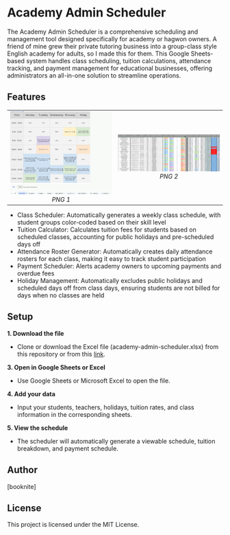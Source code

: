 # Academy Admin Scheduler

The Academy Admin Scheduler is a comprehensive scheduling and management tool designed specifically for academy or hagwon owners. A friend of mine grew their private tutoring business into a group-class style English academy for adults, so I made this for them. This Google Sheets-based system handles class scheduling, tuition calculations, attendance tracking, and payment management for educational businesses, offering administrators an all-in-one solution to streamline operations.

## Features
<table>
  <tr>
    <td align="center">
      <img src="academy-admin-scheduler-img-1.png" alt="Naver Map Scraper Demo 1" width="350"/>
      <br />
      <em>PNG 1</em>
    </td>
    <td align="center">
      <img src="academy-admin-scheduler-img-2.png" alt="Naver Map Scraper Demo 2" width="350"/>
      <br />
      <em>PNG 2</em>
    </td>
  </tr>
</table>

* Class Scheduler: Automatically generates a weekly class schedule, with student groups color-coded based on their skill level
* Tuition Calculator: Calculates tuition fees for students based on scheduled classes, accounting for public holidays and pre-scheduled days off
* Attendance Roster Generator: Automatically creates daily attendance rosters for each class, making it easy to track student participation
* Payment Scheduler: Alerts academy owners to upcoming payments and overdue fees
* Holiday Management: Automatically excludes public holidays and scheduled days off from class days, ensuring students are not billed for days when no classes are held

## Setup

**1. Download the file**
* Clone or download the Excel file (academy-admin-scheduler.xlsx) from this repository or from this [link](https://docs.google.com/spreadsheets/d/1ZTpfdRSxcI8C-x1T0WUDKbrg1Y-GgwgnqSH-qNFdVz8/edit?usp=sharing).

**3. Open in Google Sheets or Excel**
* Use Google Sheets or Microsoft Excel to open the file.

**4. Add your data**
* Input your students, teachers, holidays, tuition rates, and class information in the corresponding sheets.

**5. View the schedule**
* The scheduler will automatically generate a viewable schedule, tuition breakdown, and payment schedule.

## Author

[booknite]

## License

This project is licensed under the MIT License.

